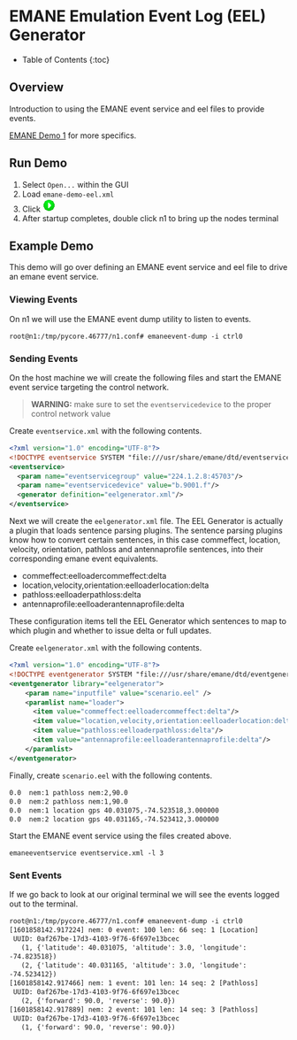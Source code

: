 # EMANE Emulation Event Log (EEL) Generator
* Table of Contents
{:toc}

## Overview
Introduction to using the EMANE event service and eel files to provide events.

[EMANE Demo 1](https://github.com/adjacentlink/emane-tutorial/wiki/Demonstration-1)
for more specifics.

## Run Demo
1. Select `Open...` within the GUI
1. Load `emane-demo-eel.xml`
1. Click ![Start Button](../static/gui/start.gif)
1. After startup completes, double click n1 to bring up the nodes terminal

## Example Demo
This demo will go over defining an EMANE event service and eel file to drive
an emane event service.

### Viewing Events
On n1 we will use the EMANE event dump utility to listen to events.
```shell
root@n1:/tmp/pycore.46777/n1.conf# emaneevent-dump -i ctrl0
```

### Sending Events
On the host machine we will create the following files and start the
EMANE event service targeting the control network.

> **WARNING:** make sure to set the `eventservicedevice` to the proper control
> network value

Create `eventservice.xml` with the following contents.
```xml
<?xml version="1.0" encoding="UTF-8"?>
<!DOCTYPE eventservice SYSTEM "file:///usr/share/emane/dtd/eventservice.dtd">
<eventservice>
  <param name="eventservicegroup" value="224.1.2.8:45703"/>
  <param name="eventservicedevice" value="b.9001.f"/>
  <generator definition="eelgenerator.xml"/>
</eventservice>
```

Next we will create the `eelgenerator.xml` file. The EEL Generator is actually
a plugin that loads sentence parsing plugins. The sentence parsing plugins know
how to convert certain sentences, in this case commeffect, location, velocity,
orientation, pathloss and antennaprofile sentences, into their corresponding
emane event equivalents.

* commeffect:eelloadercommeffect:delta
* location,velocity,orientation:eelloaderlocation:delta
* pathloss:eelloaderpathloss:delta
* antennaprofile:eelloaderantennaprofile:delta

These configuration items tell the EEL Generator which sentences to map to
which plugin and whether to issue delta or full updates.

Create `eelgenerator.xml` with the following contents.
```xml
<?xml version="1.0" encoding="UTF-8"?>
<!DOCTYPE eventgenerator SYSTEM "file:///usr/share/emane/dtd/eventgenerator.dtd">
<eventgenerator library="eelgenerator">
    <param name="inputfile" value="scenario.eel" />
    <paramlist name="loader">
      <item value="commeffect:eelloadercommeffect:delta"/>
      <item value="location,velocity,orientation:eelloaderlocation:delta"/>
      <item value="pathloss:eelloaderpathloss:delta"/>
      <item value="antennaprofile:eelloaderantennaprofile:delta"/>
    </paramlist>
</eventgenerator>
```

Finally, create `scenario.eel` with the following contents.
```shell
0.0  nem:1 pathloss nem:2,90.0
0.0  nem:2 pathloss nem:1,90.0
0.0  nem:1 location gps 40.031075,-74.523518,3.000000
0.0  nem:2 location gps 40.031165,-74.523412,3.000000
```

Start the EMANE event service using the files created above.
```shell
emaneeventservice eventservice.xml -l 3
```

### Sent Events
If we go back to look at our original terminal we will see the events logged
out to the terminal.

```shell
root@n1:/tmp/pycore.46777/n1.conf# emaneevent-dump -i ctrl0
[1601858142.917224] nem: 0 event: 100 len: 66 seq: 1 [Location]
 UUID: 0af267be-17d3-4103-9f76-6f697e13bcec
   (1, {'latitude': 40.031075, 'altitude': 3.0, 'longitude': -74.823518})
   (2, {'latitude': 40.031165, 'altitude': 3.0, 'longitude': -74.523412})
[1601858142.917466] nem: 1 event: 101 len: 14 seq: 2 [Pathloss]
 UUID: 0af267be-17d3-4103-9f76-6f697e13bcec
   (2, {'forward': 90.0, 'reverse': 90.0})
[1601858142.917889] nem: 2 event: 101 len: 14 seq: 3 [Pathloss]
 UUID: 0af267be-17d3-4103-9f76-6f697e13bcec
   (1, {'forward': 90.0, 'reverse': 90.0})
```
